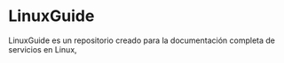 # LinuxGuide
LinuxGuide es un repositorio creado para la documentación completa de servicios en Linux, 